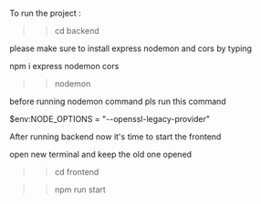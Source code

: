 To run the project :


>> cd backend 

please make sure to install express nodemon and cors by typing

npm i express nodemon cors

>> nodemon

before running nodemon command pls run this command 

$env:NODE_OPTIONS = "--openssl-legacy-provider"



After running backend  now it's time to start the frontend 

open new terminal and keep the old one opened 


>> cd frontend 

>> npm run start